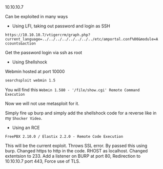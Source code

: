 10.10.10.7


Can be exploited in many ways

- Using LFI, taking out password and login as SSH

```https://10.10.10.7/vtigercrm/graph.php?current_language=../../../../../../../../etc/amportal.conf%00&module=Accounts&action```

Get the password login via ssh as root

- Using Shellshock

Webmin hosted at port 10000

```zsh
searchsploit webmin 1.5 
```
You will find this ```Webmin 1.580 - '/file/show.cgi' Remote Command Execution```

Now we will not use metasploit for it.

Simply fire up burp and simply add the shellshock code for a reverse like in my ```Shocker Video```.

- Using an RCE 

```FreePBX 2.10.0 / Elastix 2.2.0 - Remote Code Execution```

This will be the current exploit. Throws SSL error.
By passed this using burp. Changed https to http in the code. RHOST as localhost. Changed extentsion to 233. Add a listener on BURP at port 80, Redirection to 10.10.10.7 port 443, Force use of TLS.
